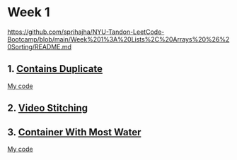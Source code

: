 # Week 1

https://github.com/sprihajha/NYU-Tandon-LeetCode-Bootcamp/blob/main/Week%201%3A%20Lists%2C%20Arrays%20%26%20Sorting/README.md

## 1. [Contains Duplicate](https://leetcode.com/problems/contains-duplicate/description/)
[My code](/ContainsDuplicate.py)
## 2. [Video Stitching](https://leetcode.com/problems/video-stitching/description/)
## 3. [Container With Most Water](https://leetcode.com/problems/container-with-most-water/description/)
[My code](/ContainerWithMostWater.py)
